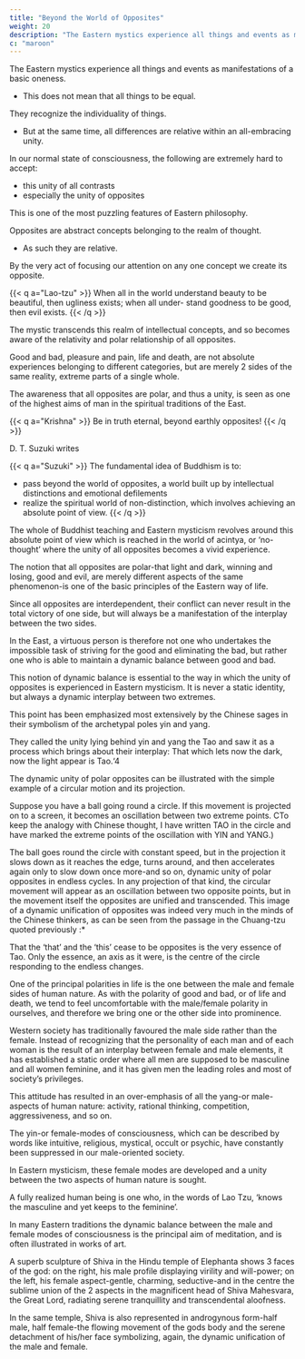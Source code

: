 ```yaml
---
title: "Beyond the World of Opposites"
weight: 20
description: "The Eastern mystics experience all things and events as manifestations of a basic oneness"
c: "maroon"
---
```



The Eastern mystics experience all things and events as manifestations of a basic oneness.
- This does not mean that all things to be equal.

They recognize the individuality of things.
- But at the same time, all differences are relative within an all-embracing unity.

In our normal state of consciousness, the following are extremely hard to accept:
- this unity of all contrasts
- especially the unity of opposites

This is one of the most puzzling features of Eastern philosophy.

<!-- It is, however, an insight which lies at the very root of the
Eastern world view. -->

Opposites are abstract concepts belonging to the realm of thought.
- As such they are relative.

By the very act of focusing our attention on any one concept we create its opposite. 

{{< q a="Lao-tzu" >}}
When all in the world understand beauty to be beautiful, then ugliness exists; when all under-
stand goodness to be good, then evil exists.
{{< /q >}}

The mystic transcends this realm of intellectual concepts, and so becomes aware of the relativity and polar relationship of all opposites.

Good and bad, pleasure and pain, life and death, are not absolute experiences belonging to different categories, but are merely 2 sides of the same reality, extreme parts of a single whole.

The awareness that all opposites are polar, and thus a unity, is seen as one of the highest aims of man in the spiritual traditions of the East.

{{< q a="Krishna" >}}
Be in truth eternal, beyond earthly opposites!
{{< /q >}}

<!-- he same advice is given to
the followers of Buddhism. Thus  -->

D. T. Suzuki writes

{{< q a="Suzuki" >}}
The fundamental idea of Buddhism is to:
- pass beyond the world of opposites, a world built up by intellectual distinctions and emotional defilements
- realize the spiritual world of non-distinction, which involves achieving an absolute point of view.
{{< /q >}}


The whole of Buddhist teaching and Eastern mysticism revolves around this absolute point of view which is reached in the world of acintya, or ‘no-thought’ where the unity of all opposites becomes a vivid experience.

<!-- In the words of a Zen poem,
At dusk the cock announces dawn;
At midnight, the bright sun.3 -->

The notion that all opposites are polar-that light and dark, winning and losing, good and evil, are merely different aspects of the same phenomenon-is one of the basic principles of the Eastern way of life. 

Since all opposites are interdependent, their conflict can never result in the total victory of one side, but will always be a manifestation of the interplay between the two sides.

In the East, a virtuous person is therefore not one who undertakes the impossible task of striving for the good and eliminating the bad, but rather one who is able to maintain a dynamic balance between good and bad. 

This notion of dynamic balance is essential to the way in which the unity of opposites is experienced in Eastern mysticism. It is never a static identity, but always a dynamic interplay between two extremes. 

This point has been emphasized most extensively by the Chinese sages in their symbolism of the
archetypal poles yin and yang. 

They called the unity lying behind yin and yang the Tao and saw it as a process which
brings about their interplay: That which lets now the dark,
now the light appear is Tao.‘4

The dynamic unity of polar opposites can be illustrated with the simple example of a circular motion and its projection.

Suppose you have a ball going round a circle. If this movement is projected on to a screen, it becomes an oscillation between two extreme points. CTo keep the analogy with Chinese thought, I have written TAO in the circle and have marked the extreme points of the oscillation with YIN and YANG.) 

The ball goes round the circle with constant speed, but in the projection it slows down as it reaches the edge, turns around, and then accelerates again only to slow down once more-and so on, dynamic unity of polar opposites in endless cycles. In any projection of that kind, the circular movement will appear as an oscillation between two opposite points, but in the movement itself the opposites are unified and transcended. This image of a dynamic unification of opposites was indeed very much in the minds of the Chinese thinkers, as can be seen from the passage in the Chuang-tzu quoted previously :*

That the ‘that’ and the ‘this’ cease to be opposites is the very essence of Tao. Only the essence, an axis as it were, is the centre of the circle responding to the endless changes.

One of the principal polarities in life is the one between the male and female sides of human nature. As with the polarity of good and bad, or of life and death, we tend to feel uncomfortable with the male/female polarity in ourselves, and therefore we bring one or the other side into prominence.

Western society has traditionally favoured the male side rather than the female. Instead of recognizing that the personality of each man and of each woman is the result of an interplay between female and male elements, it has established a static order where all men are supposed to be masculine and all women feminine, and it has given men the leading roles and most of society’s privileges. 

This attitude has resulted in an over-emphasis of all the yang-or male-aspects of human nature: activity, rational thinking, competition, aggressiveness, and so on. 

The yin-or female-modes of consciousness, which can be described by words like intuitive, religious,
mystical, occult or psychic, have constantly been suppressed
in our male-oriented society.

In Eastern mysticism, these female modes are developed and a unity between the two aspects of human nature is sought.

A fully realized human being is one who, in the words of Lao Tzu, ‘knows the masculine and yet keeps to the feminine’. 

In many Eastern traditions the dynamic balance between the male and female modes of consciousness is the principal aim of meditation, and is often illustrated in works of art. 

A superb sculpture of Shiva in the Hindu temple of Elephanta shows 3 faces of the god: on the right, his male profile displaying virility and will-power; on the left, his female aspect-gentle,
charming, seductive-and in the centre the sublime union of the 2 aspects in the magnificent head of Shiva Mahesvara, the Great Lord, radiating serene tranquillity and transcendental aloofness. 

In the same temple, Shiva is also represented in androgynous form-half male, half female-the flowing movement of the gods body and the serene detachment of his/her face symbolizing, again, the dynamic unification of the male and female.

